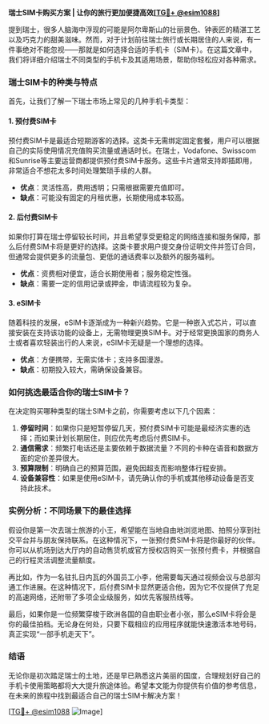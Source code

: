 **瑞士SIM卡购买方案 | 让你的旅行更加便捷高效[[TG💪+ @esim1088](https://t.me/s/esim1088)]**

提到瑞士，很多人脑海中浮现的可能是阿尔卑斯山的壮丽景色、钟表匠的精湛工艺以及巧克力的甜美滋味。然而，对于计划前往瑞士旅行或长期居住的人来说，有一件事绝对不能忽视——那就是如何选择合适的手机卡（SIM卡）。在这篇文章中，我们将详细介绍瑞士不同类型的手机卡及其适用场景，帮助你轻松应对各种需求。

### 瑞士SIM卡的种类与特点

首先，让我们了解一下瑞士市场上常见的几种手机卡类型：

#### 1. **预付费SIM卡**
预付费SIM卡是最适合短期游客的选择。这类卡无需绑定固定套餐，用户可以根据自己的实际使用情况充值购买流量或通话时长。在瑞士，Vodafone、Swisscom和Sunrise等主要运营商都提供预付费SIM卡服务。这些卡片通常支持即插即用，非常适合不想花太多时间处理繁琐手续的人群。

- **优点**：灵活性高，费用透明；只需根据需要充值即可。
- **缺点**：可能没有固定的月租优惠，长期使用成本较高。

#### 2. **后付费SIM卡**
如果你打算在瑞士停留较长时间，并且希望享受更稳定的网络连接和服务保障，那么后付费SIM卡将是更好的选择。这类卡要求用户提交身份证明文件并签订合同，但通常会提供更多的流量包、更低的通话费率以及额外的服务福利。

- **优点**：资费相对便宜，适合长期使用者；服务稳定性强。
- **缺点**：需要一定的信用记录或押金，申请流程较为复杂。

#### 3. **eSIM卡**
随着科技的发展，eSIM卡逐渐成为一种新兴趋势。它是一种嵌入式芯片，可以直接安装在支持该功能的设备上，无需物理更换SIM卡。对于经常更换国家的商务人士或者喜欢轻装出行的人来说，eSIM卡无疑是一个理想的选择。

- **优点**：方便携带，无需实体卡；支持多国漫游。
- **缺点**：初期投入较大，需确保设备兼容。

### 如何挑选最适合你的瑞士SIM卡？

在决定购买哪种类型的瑞士SIM卡之前，你需要考虑以下几个因素：

1. **停留时间**：如果你只是短暂停留几天，预付费SIM卡可能是最经济实惠的选择；而如果计划长期居住，则应优先考虑后付费SIM卡。
2. **通信需求**：频繁打电话还是主要依赖于数据流量？不同的卡种在语音和数据方面的定价差异很大。
3. **预算限制**：明确自己的预算范围，避免因超支而影响整体行程安排。
4. **设备兼容性**：如果是使用eSIM卡，请先确认你的手机或其他移动设备是否支持此技术。

### 实例分析：不同场景下的最佳选择

假设你是第一次去瑞士旅游的小王，希望能在当地自由地浏览地图、拍照分享到社交平台并与朋友保持联系。在这种情况下，一张预付费SIM卡将是你最好的伙伴。你可以从机场到达大厅内的自动售货机或官方授权店购买一张预付费卡，并根据自己的行程灵活调整流量额度。

再比如，作为一名驻扎日内瓦的外国员工小李，他需要每天通过视频会议与总部沟通工作进展。在这种情况下，后付费SIM卡显然更适合他，因为它不仅提供了充足的高速网络，还附带了多项企业级服务，如优先客服热线等。

最后，如果你是一位频繁穿梭于欧洲各国的自由职业者小张，那么eSIM卡将会是你的最佳拍档。无论身在何处，只要下载相应的应用程序就能快速激活本地号码，真正实现“一部手机走天下”。

### 结语

无论你是初次踏足瑞士的土地，还是早已熟悉这片美丽的国度，合理规划好自己的手机卡使用策略都将大大提升旅途体验。希望本文能为你提供有价值的参考信息，在未来的旅程中找到最适合自己的瑞士SIM卡解决方案！

[[TG💪+ @esim1088](https://t.me/s/esim1088) ![Image](https://i.postimg.cc/4NQfJmqS/Snipaste-2025-05-13-00-14-12.png)]
